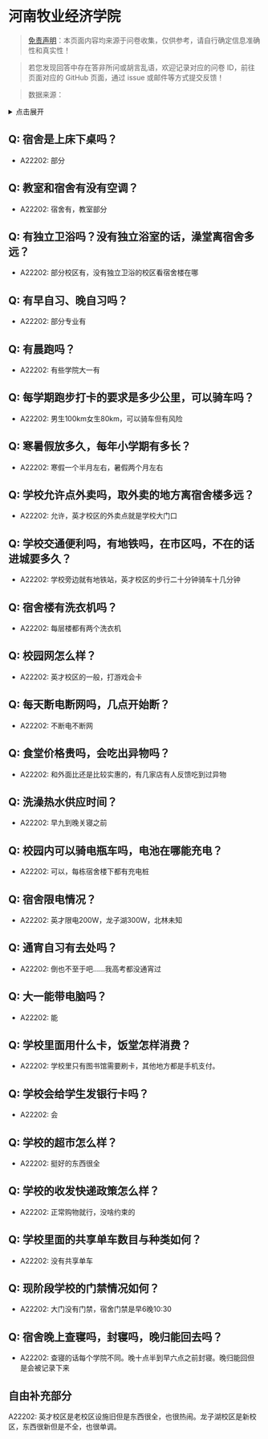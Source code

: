# 河南牧业经济学院

> [免责声明](https://colleges.chat/#_3)：本页面内容均来源于问卷收集，仅供参考，请自行确定信息准确性和真实性！

> 若您发现回答中存在答非所问或胡言乱语，欢迎记录对应的问卷 ID，前往页面对应的 GitHub 页面，通过 issue 或邮件等方式提交反馈！

> 数据来源：

<details><summary>点击展开</summary>
<ul>
<li>A22202: 1683982066@qq.com (2024 年 06 月)</li>
</ul>
</details>

## Q: 宿舍是上床下桌吗？

- A22202: 部分

## Q: 教室和宿舍有没有空调？

- A22202: 宿舍有，教室部分

## Q: 有独立卫浴吗？没有独立浴室的话，澡堂离宿舍多远？

- A22202: 部分校区有，没有独立卫浴的校区看宿舍楼在哪

## Q: 有早自习、晚自习吗？

- A22202: 部分专业有

## Q: 有晨跑吗？

- A22202: 有些学院大一有

## Q: 每学期跑步打卡的要求是多少公里，可以骑车吗？

- A22202: 男生100km女生80km，可以骑车但有风险

## Q: 寒暑假放多久，每年小学期有多长？

- A22202: 寒假一个半月左右，暑假两个月左右

## Q: 学校允许点外卖吗，取外卖的地方离宿舍楼多远？

- A22202: 允许，英才校区的外卖点就是学校大门口

## Q: 学校交通便利吗，有地铁吗，在市区吗，不在的话进城要多久？

- A22202: 学校旁边就有地铁站，英才校区的步行二十分钟骑车十几分钟

## Q: 宿舍楼有洗衣机吗？

- A22202: 每层楼都有两个洗衣机

## Q: 校园网怎么样？

- A22202: 英才校区的一般，打游戏会卡

## Q: 每天断电断网吗，几点开始断？

- A22202: 不断电不断网

## Q: 食堂价格贵吗，会吃出异物吗？

- A22202: 和外面比还是比较实惠的，有几家店有人反馈吃到过异物

## Q: 洗澡热水供应时间？

- A22202: 早九到晚关寝之前

## Q: 校园内可以骑电瓶车吗，电池在哪能充电？

- A22202: 可以，每栋宿舍楼下都有充电桩

## Q: 宿舍限电情况？

- A22202: 英才限电200W，龙子湖300W，北林未知

## Q: 通宵自习有去处吗？

- A22202: 倒也不至于吧......我高考都没通宵过

## Q: 大一能带电脑吗？

- A22202: 能

## Q: 学校里面用什么卡，饭堂怎样消费？

- A22202: 学校里只有图书馆需要刷卡，其他地方都是手机支付。

## Q: 学校会给学生发银行卡吗？

- A22202: 会

## Q: 学校的超市怎么样？

- A22202: 挺好的东西很全

## Q: 学校的收发快递政策怎么样？

- A22202: 正常购物就行，没啥约束的

## Q: 学校里面的共享单车数目与种类如何？

- A22202: 没有共享单车

## Q: 现阶段学校的门禁情况如何？

- A22202: 大门没有门禁，宿舍门禁是早6晚10:30

## Q: 宿舍晚上查寝吗，封寝吗，晚归能回去吗？

- A22202: 查寝的话每个学院不同。晚十点半到早六点之前封寝。晚归能回但是会被记录下来

## 自由补充部分

A22202: 英才校区是老校区设施旧但是东西很全，也很热闹。龙子湖校区是新校区，东西很新但是不全，也很单调。